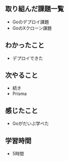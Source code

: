 ## 取り組んだ課題一覧
- Goのデプロイ課題
- GoのXクローン課題

## わかったこと
- デプロイできた

## 次やること
- 続き
- Prisma

## 感じたこと
- Goがだいぶ学べた

## 学習時間
- 5時間